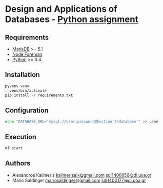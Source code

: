 # Design and Applications of Databases - [Python assignment](docs/Assignment.pdf)

## Requirements

- [MariaDB](https://mariadb.org/) >= 5.1
- [Node Foreman](https://strongloop.github.io/node-foreman/)
- [Python](https://www.python.org/) >= 3.4

## Installation

```sh
pyvenv venv
. venv/bin/activate
pip install -r requirements.txt
```

## Configuration

```sh
echo "DATABASE_URL='mysql://user:password@host:port/database'" >> .env
```

## Execution

```sh
nf start
```

## Authors

- Alexandros Kalimeris <kalimerisalx@gmail.com> <sdi1400056@di.uoa.gr>
- Mario Saldinger <mariosaldinger@gmail.com> <sdi1400177@di.uoa.gr>
